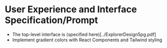 # User Experience and Interface Specification/Prompt

- The top-level interface is (specified here)[../ExplorerDesign5pg.pdf] 
- Implement gradient colors with React Components and Tailwind styling

